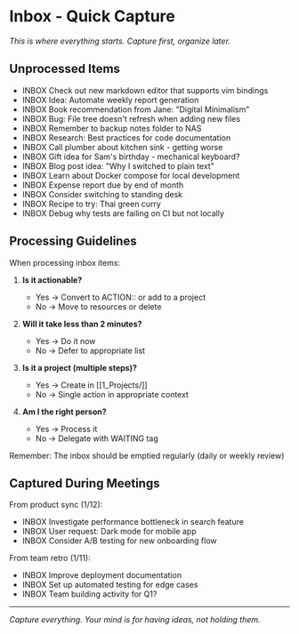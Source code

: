 # Inbox - Quick Capture

*This is where everything starts. Capture first, organize later.*

## Unprocessed Items

- INBOX Check out new markdown editor that supports vim bindings
- INBOX Idea: Automate weekly report generation
- INBOX Book recommendation from Jane: "Digital Minimalism"
- INBOX Bug: File tree doesn't refresh when adding new files
- INBOX Remember to backup notes folder to NAS
- INBOX Research: Best practices for code documentation
- INBOX Call plumber about kitchen sink - getting worse
- INBOX Gift idea for Sam's birthday - mechanical keyboard?
- INBOX Blog post idea: "Why I switched to plain text"
- INBOX Learn about Docker compose for local development
- INBOX Expense report due by end of month
- INBOX Consider switching to standing desk
- INBOX Recipe to try: Thai green curry
- INBOX Debug why tests are failing on CI but not locally

## Processing Guidelines

When processing inbox items:

1. **Is it actionable?**
   - Yes → Convert to ACTION:: or add to a project
   - No → Move to resources or delete

2. **Will it take less than 2 minutes?**
   - Yes → Do it now
   - No → Defer to appropriate list

3. **Is it a project (multiple steps)?**
   - Yes → Create in [[1_Projects/]]
   - No → Single action in appropriate context

4. **Am I the right person?**
   - Yes → Process it
   - No → Delegate with WAITING tag

Remember: The inbox should be emptied regularly (daily or weekly review)

## Captured During Meetings

From product sync (1/12):
- INBOX Investigate performance bottleneck in search feature
- INBOX User request: Dark mode for mobile app
- INBOX Consider A/B testing for new onboarding flow

From team retro (1/11):
- INBOX Improve deployment documentation
- INBOX Set up automated testing for edge cases
- INBOX Team building activity for Q1?

---

*Capture everything. Your mind is for having ideas, not holding them.*